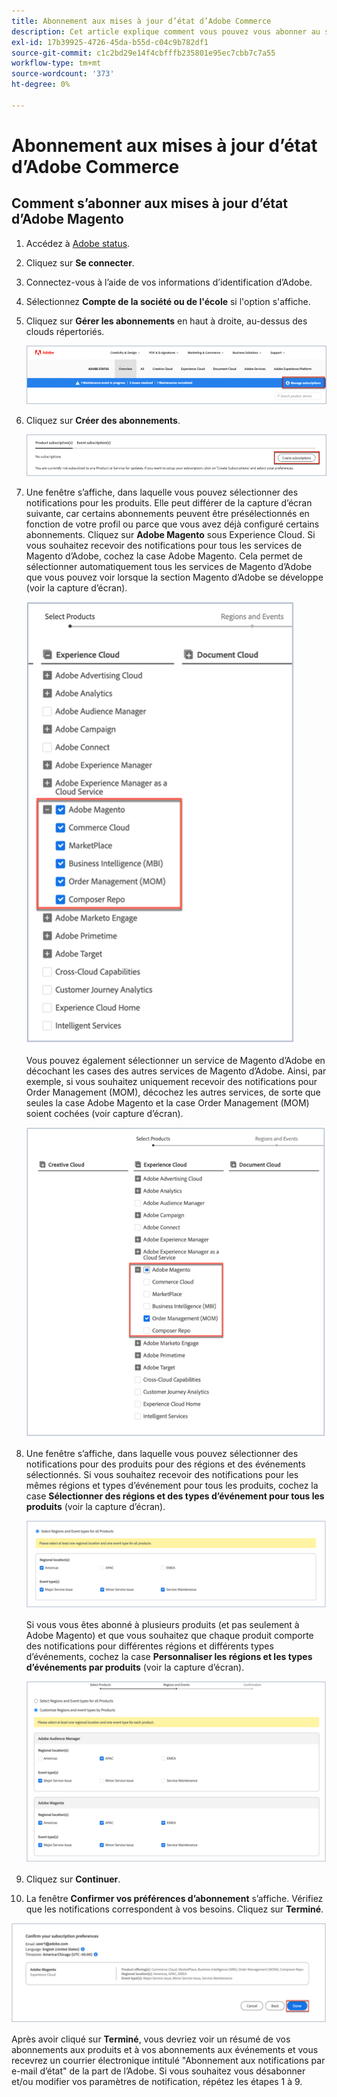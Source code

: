 ```yaml
---
title: Abonnement aux mises à jour d’état d’Adobe Commerce
description: Cet article explique comment vous pouvez vous abonner au statut Adobe Commerce sur [statut Adobe](https://status.adobe.com) pour recevoir des alertes d’état, des mises à jour et des informations concernant les pannes majeures ou les périodes de maintenance.
exl-id: 17b39925-4726-45da-b55d-c04c9b782df1
source-git-commit: c1c2bd29e14f4cbfffb235801e95ec7cbb7c7a55
workflow-type: tm+mt
source-wordcount: '373'
ht-degree: 0%

---
```


# Abonnement aux mises à jour d’état d’Adobe Commerce

## Comment s’abonner aux mises à jour d’état d’Adobe Magento

1. Accédez à [Adobe status](https://status.adobe.com).
1. Cliquez sur **Se connecter**.
1. Connectez-vous à l’aide de vos informations d’identification d’Adobe.
1. Sélectionnez **Compte de la société ou de l&#39;école** si l&#39;option s&#39;affiche.
1. Cliquez sur **Gérer les abonnements** en haut à droite, au-dessus des clouds répertoriés.

   ![adobe_status_manage_subscriptions.png](assets/adobe_status_manage_subscriptions.png)
1. Cliquez sur **Créer des abonnements**.

   ![create-subscription-adobe-status.png](assets/create-subscription-adobe-status.png)
1. Une fenêtre s’affiche, dans laquelle vous pouvez sélectionner des notifications pour les produits. Elle peut différer de la capture d’écran suivante, car certains abonnements peuvent être présélectionnés en fonction de votre profil ou parce que vous avez déjà configuré certains abonnements. Cliquez sur **Adobe Magento** sous Experience Cloud. Si vous souhaitez recevoir des notifications pour tous les services de Magento d’Adobe, cochez la case Adobe Magento. Cela permet de sélectionner automatiquement tous les services de Magento d’Adobe que vous pouvez voir lorsque la section Magento d’Adobe se développe (voir la capture d’écran).

   ![subscribe_to_all_adobe_magento_services_notifications.png](assets/adobe_magento_all_services_notification.png)

   Vous pouvez également sélectionner un service de Magento d’Adobe en décochant les cases des autres services de Magento d’Adobe. Ainsi, par exemple, si vous souhaitez uniquement recevoir des notifications pour Order Management (MOM), décochez les autres services, de sorte que seules la case Adobe Magento et la case Order Management (MOM) soient cochées (voir capture d’écran).

   ![subscribe_to_one adobe_magento_service_notification.png](assets/adobe_magento_one_service_subscription.png)
1. Une fenêtre s’affiche, dans laquelle vous pouvez sélectionner des notifications pour des produits pour des régions et des événements sélectionnés. Si vous souhaitez recevoir des notifications pour les mêmes régions et types d’événement pour tous les produits, cochez la case **Sélectionner des régions et des types d’événement pour tous les produits** (voir la capture d’écran).

   ![select_adobe_notifications_by_region_and_events.png](assets/adobe_notifications_regions_events.png)

   Si vous vous êtes abonné à plusieurs produits (et pas seulement à Adobe Magento) et que vous souhaitez que chaque produit comporte des notifications pour différentes régions et différents types d’événements, cochez la case **Personnaliser les régions et les types d’événements par produits** (voir la capture d’écran).

   ![select_adobe_notifications_for_other_region_and_events_by_product.png](assets/adobe_region_events_notifications_custom.png)
1. Cliquez sur **Continuer**.
1. La fenêtre **Confirmer vos préférences d’abonnement** s’affiche. Vérifiez que les notifications correspondent à vos besoins. Cliquez sur **Terminé**.

![subscription_to_adobe_magento_notifications_confirm.png](assets/adobe_status_notification_done.png)

Après avoir cliqué sur **Terminé**, vous devriez voir un résumé de vos abonnements aux produits et à vos abonnements aux événements et vous recevrez un courrier électronique intitulé &quot;Abonnement aux notifications par e-mail d’état&quot; de la part de l’Adobe. Si vous souhaitez vous désabonner et/ou modifier vos paramètres de notification, répétez les étapes 1 à 9.
